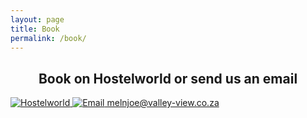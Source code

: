 ```yaml
---
layout: page
title: Book
permalink: /book/
---
```

<h2 style="text-align: center;">Book on Hostelworld or send us an email </h2>

<a href="https://www.hostelworld.com/hosteldetails.php/Valley-View-Backpackers/Graskop/73460" target="_blank" class="booking-link">
  <img src="{{ site.baseurl }}/assets/hostelworld.png" title="Hostelworld" class="booking">
</a>

<a href="mailto:melnjoe@valley-view.co.za" target="_blank" class="booking-link">
  <img src="{{ site.baseurl }}/assets/email.png" title="Email" class="booking"/>
  melnjoe@valley-view.co.za
</a>
